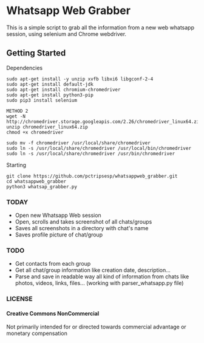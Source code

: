 # Whatsapp Web Grabber
This is a simple script to grab all the information from a new web whatsapp session, using selenium and Chrome webdriver.


## Getting Started
Dependencies
```
sudo apt-get install -y unzip xvfb libxi6 libgconf-2-4
sudo apt-get install default-jdk 
sudo apt-get install chromium-chromedriver
sudo apt-get install python3-pip
sudo pip3 install selenium

METHOD 2
wget -N http://chromedriver.storage.googleapis.com/2.26/chromedriver_linux64.zip
unzip chromedriver_linux64.zip
chmod +x chromedriver

sudo mv -f chromedriver /usr/local/share/chromedriver
sudo ln -s /usr/local/share/chromedriver /usr/local/bin/chromedriver
sudo ln -s /usr/local/share/chromedriver /usr/bin/chromedriver
```
Starting
```
git clone https://github.com/pctripsesp/whatsappweb_grabber.git
cd whatsappweb_grabber
python3 whatsap_grabber.py
```



### TODAY
- Open new Whatsapp Web session
- Open, scrolls and takes screenshot of all chats/groups
- Saves all screenshots in a directory with chat's name
- Saves profile picture of chat/group

### TODO

- Get contacts from each group
- Get all chat/group information like creation date, description...
- Parse and save in readable way all kind of information from chats like photos, videos, links, files... (working with parser_whatsapp.py file)


### LICENSE
#### Creative Commons NonCommercial
Not primarily intended for or directed towards commercial advantage or monetary compensation
